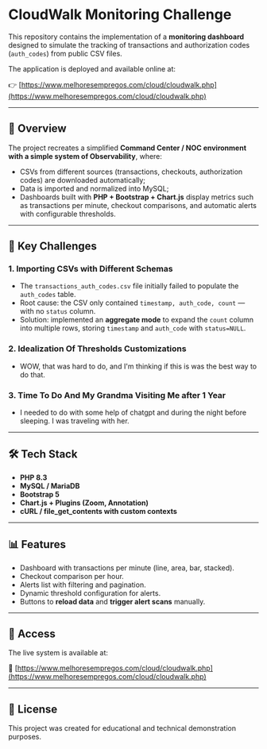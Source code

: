 # CloudWalk Monitoring Challenge

This repository contains the implementation of a **monitoring dashboard** designed to simulate the tracking of transactions and authorization codes (`auth_codes`) from public CSV files.

The application is deployed and available online at:

👉 [https://www.melhoresempregos.com/cloud/cloudwalk.php](https://www.melhoresempregos.com/cloud/cloudwalk.php)

---

## 📌 Overview

The project recreates a simplified **Command Center / NOC environment with a simple system of Observability**, where:

- CSVs from different sources (transactions, checkouts, authorization codes) are downloaded automatically;
- Data is imported and normalized into MySQL;
- Dashboards built with **PHP + Bootstrap + Chart.js** display metrics such as transactions per minute, checkout comparisons, and automatic alerts with configurable thresholds.

---

## 🚀 Key Challenges

### 1. Importing CSVs with Different Schemas
- The `transactions_auth_codes.csv` file initially failed to populate the `auth_codes` table.  
- Root cause: the CSV only contained `timestamp, auth_code, count` — with no `status` column.  
- Solution: implemented an **aggregate mode** to expand the `count` column into multiple rows, storing `timestamp` and `auth_code` with `status=NULL`.

### 2. Idealization Of Thresholds Customizations
- WOW, that was hard to do, and I'm thinking if this is was the best way to do that.

### 3. Time To Do And My Grandma Visiting Me after 1 Year
- I needed to do with some help of chatgpt and during the night before sleeping. I was traveling with her.

---

## 🛠️ Tech Stack
- **PHP 8.3**
- **MySQL / MariaDB**
- **Bootstrap 5**
- **Chart.js + Plugins (Zoom, Annotation)**
- **cURL / file_get_contents with custom contexts**

---

## 📊 Features
- Dashboard with transactions per minute (line, area, bar, stacked).
- Checkout comparison per hour.
- Alerts list with filtering and pagination.
- Dynamic threshold configuration for alerts.
- Buttons to **reload data** and **trigger alert scans** manually.

---

## 📍 Access
The live system is available at:

🔗 [https://www.melhoresempregos.com/cloud/cloudwalk.php](https://www.melhoresempregos.com/cloud/cloudwalk.php)

---

## 📑 License
This project was created for educational and technical demonstration purposes.
